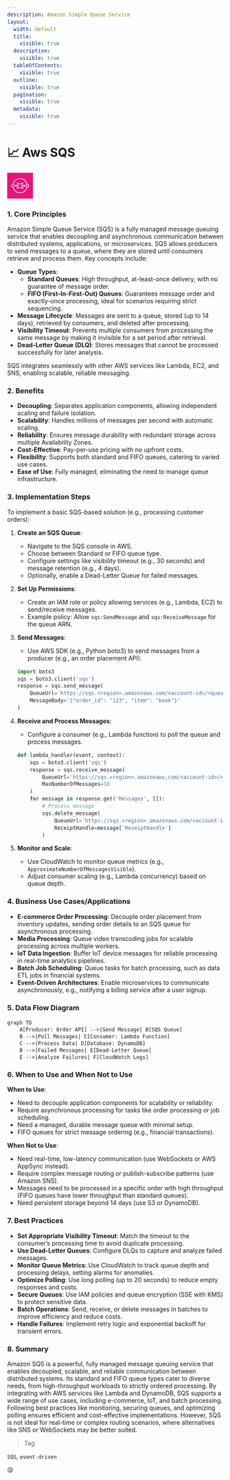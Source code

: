```yaml
---
description: Amazon Simple Queue Service
layout:
  width: default
  title:
    visible: true
  description:
    visible: true
  tableOfContents:
    visible: true
  outline:
    visible: true
  pagination:
    visible: true
  metadata:
    visible: true
---
```


# 📈 Aws SQS

<div align="left"><img src="../../../AWS/icons/Arch_App-Integration/64/Arch_Amazon-Simple-Queue-Service_64.svg" alt="Simple Queue Service" width="60"></div>

### 1. Core Principles

Amazon Simple Queue Service (SQS) is a fully managed message queuing service that enables decoupling and asynchronous communication between distributed systems, applications, or microservices. SQS allows producers to send messages to a queue, where they are stored until consumers retrieve and process them. Key concepts include:

* **Queue Types**:
  * **Standard Queues**: High throughput, at-least-once delivery, with no guarantee of message order.
  * **FIFO (First-In-First-Out) Queues**: Guarantees message order and exactly-once processing, ideal for scenarios requiring strict sequencing.
* **Message Lifecycle**: Messages are sent to a queue, stored (up to 14 days), retrieved by consumers, and deleted after processing.
* **Visibility Timeout**: Prevents multiple consumers from processing the same message by making it invisible for a set period after retrieval.
* **Dead-Letter Queue (DLQ)**: Stores messages that cannot be processed successfully for later analysis.

SQS integrates seamlessly with other AWS services like Lambda, EC2, and SNS, enabling scalable, reliable messaging.

### 2. Benefits

* **Decoupling**: Separates application components, allowing independent scaling and failure isolation.
* **Scalability**: Handles millions of messages per second with automatic scaling.
* **Reliability**: Ensures message durability with redundant storage across multiple Availability Zones.
* **Cost-Effective**: Pay-per-use pricing with no upfront costs.
* **Flexibility**: Supports both standard and FIFO queues, catering to varied use cases.
* **Ease of Use**: Fully managed, eliminating the need to manage queue infrastructure.

### 3. Implementation Steps

To implement a basic SQS-based solution (e.g., processing customer orders):

1. **Create an SQS Queue**:
   * Navigate to the SQS console in AWS.
   * Choose between Standard or FIFO queue type.
   * Configure settings like visibility timeout (e.g., 30 seconds) and message retention (e.g., 4 days).
   * Optionally, enable a Dead-Letter Queue for failed messages.
2. **Set Up Permissions**:
   * Create an IAM role or policy allowing services (e.g., Lambda, EC2) to send/receive messages.
   * Example policy: Allow `sqs:SendMessage` and `sqs:ReceiveMessage` for the queue ARN.
3.  **Send Messages**:

    * Use AWS SDK (e.g., Python boto3) to send messages from a producer (e.g., an order placement API).

    ```python
    import boto3
    sqs = boto3.client('sqs')
    response = sqs.send_message(
        QueueUrl='https://sqs.<region>.amazonaws.com/<account-id>/<queue-name>',
        MessageBody='{"order_id": "123", "item": "book"}'
    )
    ```
4.  **Receive and Process Messages**:

    * Configure a consumer (e.g., Lambda function) to poll the queue and process messages.

    ```python
    def lambda_handler(event, context):
        sqs = boto3.client('sqs')
        response = sqs.receive_message(
            QueueUrl='https://sqs.<region>.amazonaws.com/<account-id>/<queue-name>',
            MaxNumberOfMessages=10
        )
        for message in response.get('Messages', []):
            # Process message
            sqs.delete_message(
                QueueUrl='https://sqs.<region>.amazonaws.com/<account-id>/<queue-name>',
                ReceiptHandle=message['ReceiptHandle']
            )
    ```
5. **Monitor and Scale**:
   * Use CloudWatch to monitor queue metrics (e.g., `ApproximateNumberOfMessagesVisible`).
   * Adjust consumer scaling (e.g., Lambda concurrency) based on queue depth.

### 4. Business Use Cases/Applications

* **E-commerce Order Processing**: Decouple order placement from inventory updates, sending order details to an SQS queue for asynchronous processing.
* **Media Processing**: Queue video transcoding jobs for scalable processing across multiple workers.
* **IoT Data Ingestion**: Buffer IoT device messages for reliable processing in real-time analytics pipelines.
* **Batch Job Scheduling**: Queue tasks for batch processing, such as data ETL jobs in financial systems.
* **Event-Driven Architectures**: Enable microservices to communicate asynchronously, e.g., notifying a billing service after a user signup.

### 5. Data Flow Diagram

```mermaid
graph TD
    A[Producer: Order API] -->|Send Message| B[SQS Queue]
    B -->|Poll Messages| C[Consumer: Lambda Function]
    C -->|Process Data| D[Database: DynamoDB]
    B -->|Failed Messages| E[Dead-Letter Queue]
    E -->|Analyze Failures| F[CloudWatch Logs]
```

### 6. When to Use and When Not to Use

**When to Use**:

* Need to decouple application components for scalability or reliability.
* Require asynchronous processing for tasks like order processing or job scheduling.
* Need a managed, durable message queue with minimal setup.
* FIFO queues for strict message ordering (e.g., financial transactions).

**When Not to Use**:

* Need real-time, low-latency communication (use WebSockets or AWS AppSync instead).
* Require complex message routing or publish-subscribe patterns (use Amazon SNS).
* Messages need to be processed in a specific order with high throughput (FIFO queues have lower throughput than standard queues).
* Need persistent storage beyond 14 days (use S3 or DynamoDB).

### 7. Best Practices

* **Set Appropriate Visibility Timeout**: Match the timeout to the consumer’s processing time to avoid duplicate processing.
* **Use Dead-Letter Queues**: Configure DLQs to capture and analyze failed messages.
* **Monitor Queue Metrics**: Use CloudWatch to track queue depth and processing delays, setting alarms for anomalies.
* **Optimize Polling**: Use long polling (up to 20 seconds) to reduce empty responses and costs.
* **Secure Queues**: Use IAM policies and queue encryption (SSE with KMS) to protect sensitive data.
* **Batch Operations**: Send, receive, or delete messages in batches to improve efficiency and reduce costs.
* **Handle Failures**: Implement retry logic and exponential backoff for transient errors.

### 8. Summary

Amazon SQS is a powerful, fully managed message queuing service that enables decoupled, scalable, and reliable communication between distributed systems. Its standard and FIFO queue types cater to diverse needs, from high-throughput workloads to strictly ordered processing. By integrating with AWS services like Lambda and DynamoDB, SQS supports a wide range of use cases, including e-commerce, IoT, and batch processing. Following best practices like monitoring, securing queues, and optimizing polling ensures efficient and cost-effective implementations. However, SQS is not ideal for real-time or complex routing scenarios, where alternatives like SNS or WebSockets may be better suited.

> Tag

`SQS`, `event-driven`

😜
